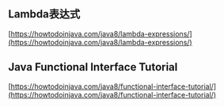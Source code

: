 Lambda表达式
---------

[https://howtodoinjava.com/java8/lambda-expressions/](https://howtodoinjava.com/java8/lambda-expressions/)

## Java Functional Interface Tutorial ##
[https://howtodoinjava.com/java8/functional-interface-tutorial/](https://howtodoinjava.com/java8/functional-interface-tutorial/)